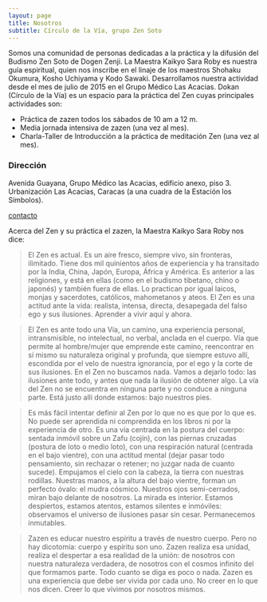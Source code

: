 ```yaml
---
layout: page
title: Nosotros 
subtitle: Círculo de la Vía, grupo Zen Soto
---
```


Somos una comunidad de personas dedicadas a la práctica y la difusión del Budismo Zen Soto de Dogen Zenji. La Maestra Kaikyo Sara Roby es nuestra guía espiritual, quien nos inscribe en el linaje de los maestros Shohaku Okumura, Kosho Uchiyama y Kodo Sawaki.
Desarrollamos nuestra actividad desde el mes de julio de 2015 en el Grupo Médico Las Acacias. Dokan (Círculo de la Vía) es un espacio para la práctica del Zen cuyas principales actividades son:

- Práctica de zazen todos los sábados de 10 am a 12 m.
- Media jornada intensiva de zazen (una vez al mes).
- Charla-Taller de Introducción a la práctica de meditación Zen (una vez al mes).

### Dirección

Avenida Guayana, Grupo Médico las Acacias, edificio anexo, piso 3. Urbanización Las Acacias, Caracas (a una cuadra de la Estación los Símbolos).

[contacto](#contacto)

Acerca del Zen y su práctica el zazen, la Maestra Kaikyo Sara Roby nos dice:

> El Zen es actual. Es un aire fresco, siempre vivo, sin fronteras, ilimitado. Tiene dos mil quinientos años de experiencia y ha transitado por la India, China, Japón, Europa, África y América. Es anterior a las religiones, y está en ellas (como en el budismo tibetano, chino o japonés) y también fuera de ellas. Lo practican por igual laicos, monjas y sacerdotes, católicos, mahometanos y ateos. El Zen es una actitud ante la vida: realista, intensa, directa, desapegada del falso ego y sus ilusiones. Aprender a vivir aquí y ahora.

> El Zen es ante todo una Vía, un camino, una experiencia personal, intransmisible, no intelectual, no verbal, anclada en el cuerpo. Vía que permite al hombre/mujer que emprende este camino, reencontrar en sí mismo su naturaleza original y profunda, que siempre estuvo allí, escondida por el velo de nuestra ignorancia, por el ego y la corte de sus ilusiones.
En el Zen no buscamos nada. Vamos a dejarlo todo: las ilusiones ante todo, y antes que nada la ilusión de obtener algo. La vía del Zen no se encuentra en ninguna parte y no conduce a ninguna parte. Está justo allí donde estamos: bajo nuestros pies.

> Es más fácil intentar definir al Zen por lo que no es que por lo que es. No puede ser aprendida ni comprendida en los libros ni por la experiencia de otro. Es una vía centrada en la postura del cuerpo: sentada inmóvil sobre un Zafu (cojín), con las piernas cruzadas (postura de loto o medio loto), con una respiración natural (centrada en el bajo vientre), con una actitud mental (dejar pasar todo pensamiento, sin rechazar o retener; no juzgar nada de cuanto sucede). Empujamos el cielo con la cabeza, la tierra con nuestras rodillas. Nuestras manos, a la altura del bajo vientre, forman un perfecto óvalo: el mudra cósmico. Nuestros ojos semi-cerrados, miran bajo delante de nosotros. La mirada es interior. Estamos despiertos, estamos atentos, estamos silentes e inmóviles: observamos el universo de ilusiones pasar sin cesar. Permanecemos inmutables.

> Zazen es educar nuestro espíritu a través de nuestro cuerpo. Pero no hay dicotomía: cuerpo y espíritu son uno. Zazen realiza esa unidad, realiza el despertar a esa realidad de la unión: de nosotros con nuestra naturaleza verdadera, de nosotros con el cosmos infinito del que formamos parte.
Todo cuanto se diga es poco o nada. Zazen es una experiencia que debe ser vivida por cada uno. No creer en lo que nos dicen. Creer lo que vivimos por nosotros mismos.
